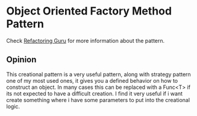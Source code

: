 ﻿# Object Oriented Factory Method Pattern
Check [Refactoring Guru](https://refactoring.guru/design-patterns/factory-method) for more information about the pattern.

## Opinion
This creational pattern is a very useful pattern, along with strategy pattern one of my most used ones, it gives you a defined behavior on how to construct an object.
In many cases this can be replaced with a Func\<T> if its not expected to have a difficult creation.
I find it very useful if i want create something where i have some parameters to put into the creational logic.
